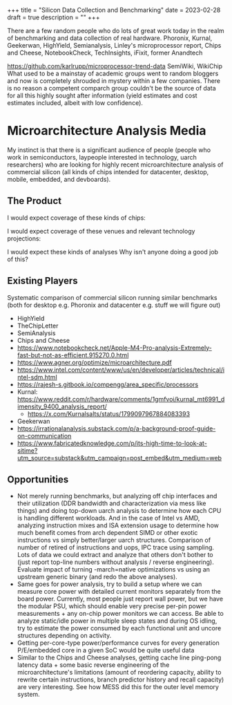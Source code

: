 +++
title = "Silicon Data Collection and Benchmarking"
date = 2023-02-28
draft = true
description = ""
+++

There are a few random people who do lots of great work today in the realm of benchmarking and data collection of real hardware.
Phoronix, Kurnal, Geekerwan, HighYield, Semianalysis, Linley's microprocessor report, Chips and Cheese, NotebookCheck, TechInsights, iFixit, former Anandtech

https://github.com/karlrupp/microprocessor-trend-data
SemiWiki, WikiChip
What used to be a mainstay of academic groups went to random bloggers and now is completely shrouded in mystery within a few companies.
There is no reason a competent comparch group couldn't be the source of data for all this highly sought after information (yield estimates and cost estimates included, albeit with low confidence).

# Microarchitecture Analysis Media

My instinct is that there is a significant audience of people (people who work in semiconductors, laypeople interested in technology, uarch researchers) who are looking for highly recent microarchitecture analysis of commercial silicon (all kinds of chips intended for datacenter, desktop, mobile, embedded, and devboards).

## The Product

I would expect coverage of these kinds of chips:

I would expect coverage of these venues and relevant technology projections:

I would expect these kinds of analyses
Why isn't anyone doing a good job of this?

## Existing Players

Systematic comparison of commercial silicon running similar benchmarks (both for desktop e.g. Phoronix and datacenter e.g. stuff we will figure out)

- HighYield
- TheChipLetter
- SemiAnalysis
- Chips and Cheese
- https://www.notebookcheck.net/Apple-M4-Pro-analysis-Extremely-fast-but-not-as-efficient.915270.0.html
- https://www.agner.org/optimize/microarchitecture.pdf
- https://www.intel.com/content/www/us/en/developer/articles/technical/intel-sdm.html
- https://rajesh-s.gitbook.io/compengg/area_specific/processors
- Kurnal: https://www.reddit.com/r/hardware/comments/1gmfvoi/kurnal_mt6991_dimensity_9400_analysis_report/
  - https://x.com/Kurnalsalts/status/1799097967884083393
- Geekerwan
- https://irrationalanalysis.substack.com/p/a-background-proof-guide-on-communication
- https://www.fabricatedknowledge.com/p/its-high-time-to-look-at-sitime?utm_source=substack&utm_campaign=post_embed&utm_medium=web


## Opportunities

- Not merely running benchmarks, but analyzing off chip interfaces and their utilization (DDR bandwidth and characterization via mess like things) and doing top-down uarch analysis to determine how each CPU is handling different workloads. And in the case of Intel vs AMD, analyzing instruction mixes and ISA extension usage to determine how much benefit comes from arch dependent SIMD or other exotic instructions vs simply better/larger uarch structures. Comparison of number of retired of instructions and uops, IPC trace using sampling. Lots of data we could extract and analyze that others don't bother to (just report top-line numbers without analysis / reverse engineering). Evaluate impact of turning -march=native optimizations vs using an upstream generic binary (and redo the above analyses).
- Same goes for power analysis, try to build a setup where we can measure core power with detailed current monitors separately from the board power. Currently, most people just report wall power, but we have the modular PSU, which should enable very precise per-pin power measurements + any on-chip power monitors we can access. Be able to analyze static/idle power in multiple sleep states and during OS idling, try to estimate the power consumed by each functional unit and uncore structures depending on activity.
- Getting per-core-type power/performance curves for every generation P/E/embedded core in a given SoC would be quite useful data
- Similar to the Chips and Cheese analyses, getting cache line ping-pong latency data + some basic reverse engineering of the microarchitecture's limitations (amount of reordering capacity, ability to rewrite certain instructions, branch predictor history and recall capacity) are very interesting. See how MESS did this for the outer level memory system.

